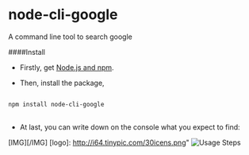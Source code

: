 # node-cli-google
A command line tool to search google

####Install

* Firstly, get [Node.js and npm](https://docs.npmjs.com/getting-started/installing-node).

* Then, install the package,
<pre lang="javascript">
<code>
npm install node-cli-google
</code>
</pre>

* At last, you can write down on the console what you expect to find:

[IMG][/IMG]
[logo]: http://i64.tinypic.com/30icens.png"
![Usage Steps](http://i64.tinypic.com/30icens.png "Usage steps")
